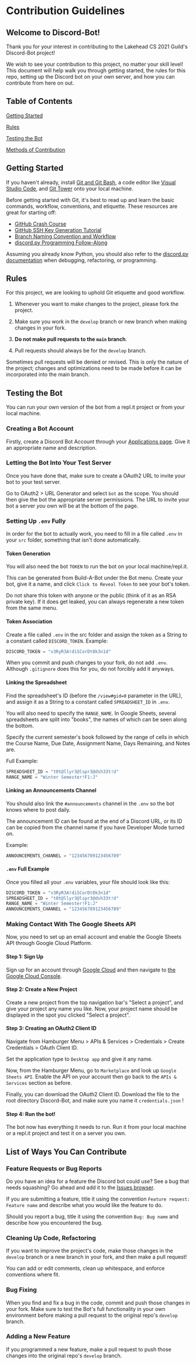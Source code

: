 # Contribution Guidelines

## Welcome to Discord-Bot!
Thank you for your interest in contributing to the Lakehead CS 2021 Guild's Discord-Bot project!

We wish to see your contribution to this project, no matter your skill level! This document will help walk you through getting started, the rules for this repo, setting up the Discord bot on your own server, and how you can contribute from here on out.

## Table of Contents
[Getting Started](#Getting-Started)

[Rules](#Rules)

[Testing the Bot](#Testing-the-Bot)

[Methods of Contribution](#List-of-Ways-You-Can-Contribute)


## Getting Started
If you haven't already, install [Git and Git Bash](https://git-scm.com/downloads), a code editor like [Visual Studio Code](https://code.visualstudio.com/), and [Git Tower](https://git-tower.com) onto your local machine.

Before getting started with Git, it's best to read up and learn the basic commands, workflow, conventions, and etiquette. These resources are great for starting off:

* [GitHub Crash Course](https://www.freecodecamp.org/news/git-and-github-crash-course/)
* [GitHub SSH Key Generation Tutorial](https://docs.github.com/en/authentication/connecting-to-github-with-ssh/generating-a-new-ssh-key-and-adding-it-to-the-ssh-agent)
* [Branch Naming Convention and Workflow](https://gist.github.com/digitaljhelms/4287848)
* [discord.py Programming Follow-Along](https://www.freecodecamp.org/news/create-a-discord-bot-with-python/)

Assuming you already know Python, you should also refer to the [discord.py documentation](https://discordpy.readthedocs.io/en/stable/ext/commands/) when debugging, refactoring, or programming.

## Rules
For this project, we are looking to uphold Git etiquette and good workflow.

1. Whenever you want to make changes to the project, please fork the project.

2. Make sure you work in the `develop` branch or new branch when making changes in your fork.
3. **Do not make pull requests to the `main` branch**.
4. Pull requests should always be for the `develop` branch.

Sometimes pull requests will be denied or revised. This is only the nature of the project; changes and optimizations need to be made before it can be incorporated into the main branch.

## Testing the Bot
You can run your own version of the bot from a repl.it project or from your local machine.

### Creating a Bot Account
Firstly, create a Discord Bot Account through your [Applications page](https://discord.com/developers/applications). Give it an appropriate name and description. 

### Letting the Bot Into Your Test Server
Once you have done that, make sure to create a OAuth2 URL to invite your bot to your test server.

Go to OAuth2 > URL Generator and select `bot` as the scope. You should then give the bot the appropriate server permissions. The URL to invite your bot a server _you_ own will be at the bottom of the page.

### Setting Up `.env` Fully
In order for the bot to actually work, you need to fill in a file called `.env` in your `src` folder, something that isn't done automatically.

#### Token Generation
You will also need the bot `TOKEN` to run the bot on your local machine/repl.it.

This can be generated from Build-A-Bot under the Bot menu.
Create your bot, give it a name, and click `Click to Reveal Token` to see your bot's token. 

Do not share this token with anyone or the public (think of it as an RSA private key). If it does get leaked, you can always regenerate a new token from the same menu. 

#### Token Association
Create a file called `.env` in the src folder and assign the token as a String to a constant called `DISCORD_TOKEN`. Example:
```python
DISCORD_TOKEN = "v3RyR3A!diSCorDt0k3n1d"
```
When you commit and push changes to your fork, do not add `.env`. Although `.gitignore` does this for you, do not forcibly add it anyways.

#### Linking the Spreadsheet
Find the spreadsheet's ID (before the `/view#gid=0` parameter in the URL), and assign it as a String to a constant called `SPREADSHEET_ID` in `.env`.

You will also need to specify the `RANGE_NAME`. In Google Sheets, several spreadsheets are split into "books", the names of which can be seen along the bottom.

Specify the current semester's book followed by the range of cells in which the Course Name, Due Date, Assignment Name, Days Remaining, and Notes are. 

Full Example:
```python
SPREADSHEET_ID = "t0t@llyr3@lspr3@dsh33t!d"
RANGE_NAME = "Winter Semester!F1:J"
```

#### Linking an Announcements Channel
You should also link the `#announcements` channel in the `.env` so the bot knows where to post daily.

The announcement ID can be found at the end of a Discord URL, or its ID can be copied from the channel name if you have Developer Mode turned on.

Example:

```python
ANNOUNCEMENTS_CHANNEL = "123456789123456789"
```

#### `.env` Full Example
Once you filled all your `.env` variables, your file should look like this:

```python
DISCORD_TOKEN = "v3RyR3A!diSCorDt0k3n1d"
SPREADSHEET_ID = "t0t@llyr3@lspr3@dsh33t!d"
RANGE_NAME = "Winter Semester!F1:J"
ANNOUNCEMENTS_CHANNEL = "123456789123456789"
```

### Making Contact With The Google Sheets API
Now, you need to set up an email account and enable the Google Sheets API through Google Cloud Platform.

#### Step 1: Sign Up
Sign up for an account through [Google Cloud](https://cloud.google.com/) and then navigate to [the Google Cloud Console](https://console.cloud.google.com/).

#### Step 2: Create a New Project
Create a new project from the top navigation bar's "Select a project", and give your project any name you like. Now, your project name should be displayed in the spot you clicked "Select a project".

#### Step 3: Creating an OAuth2 Client ID
Navigate from Hamburger Menu > APIs & Services > Credentials > Create Credentials > OAuth Client ID.

Set the application type to `Desktop app` and give it any name.

Now, from the Hamburger Menu, go to `Marketplace` and look up `Google Sheets API`. Enable the API on your account then go back to the `APIs & Services` section as before.

Finally, you can download the OAuth2 Client ID. Download the file to the root directory Discord-Bot, and make sure you name it `credentials.json` !

#### Step 4: Run the bot!
The bot now has everything it needs to run. Run it from your local machine or a repl.it project and test it on a server you own.

## List of Ways You Can Contribute
### Feature Requests or Bug Reports
Do you have an idea for a feature the Discord bot could use? See a bug that needs squashing? Go ahead and add it to the [Issues browser](https://github.com/Paulmski/Discord-Bot/issues).

If you are submitting a feature, title it using the convention `Feature request: Feature name` and describe what you would like the feature to do.

Should you report a bug, title it using the convention `Bug: Bug name` and describe how you encountered the bug.

### Cleaning Up Code, Refactoring
If you want to improve the project's code, make those changes in the `develop` branch or a new branch in your fork, and then make a pull request!

You can add or edit comments, clean up whitespace, and enforce conventions where fit.

### Bug Fixing
When you find and fix a bug in the code, commit and push those changes in your fork. Make sure to test the Bot's full functionality in your own environment before making a pull request to the original repo's `develop` branch.

### Adding a New Feature
If you programmed a new feature, make a pull request to push those changes into the original repo's `develop` branch.

